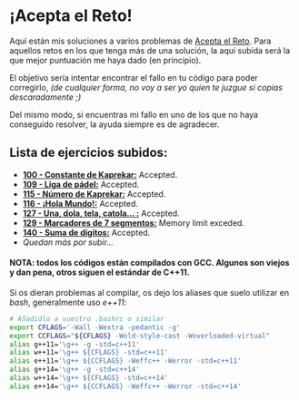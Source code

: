 # ¡Acepta el Reto!

Aquí están mis soluciones a varios problemas de [Acepta el Reto](https://www.aceptaelreto.com). Para aquellos retos en los que tenga más de una solución, la aquí subida será la que mejor puntuación me haya dado (en principio).

El objetivo sería intentar encontrar el fallo en tu código para poder corregirlo, *(de cualquier forma, no voy a ser yo quien te juzgue si copias descaradamente ;)*

Del mismo modo, si encuentras mi fallo en uno de los que no haya conseguido resolver, la ayuda siempre es de agradecer.

Lista de ejercicios subidos:
------
* **[100 - Constante de Kaprekar:](https://www.aceptaelreto.com/problem/statement.php?id=100)** Accepted. 
* **[109 - Liga de pádel:](https://www.aceptaelreto.com/problem/statement.php?id=109)** Accepted. 
* **[115 - Número de Kaprekar:](https://www.aceptaelreto.com/problem/statement.php?id=115)** Accepted. 
* **[116 - ¡Hola Mundo!:](https://www.aceptaelreto.com/problem/statement.php?id=116)** Accepted. 
* **[127 - Una, dola, tela, catola... :](https://www.aceptaelreto.com/problem/statement.php?id=127)** Accepted. 
* **[129 - Marcadores de 7 segmentos:](https://www.aceptaelreto.com/problem/statement.php?id=129)** Memory limit exceded. 
* **[140 - Suma de dígitos:](https://www.aceptaelreto.com/problem/statement.php?id=140)** Accepted. 
* *Quedan más por subir...* 

#### NOTA: todos los códigos están compilados con GCC. Algunos son viejos y dan pena, otros siguen el estándar de C++11.
Si os dieran problemas al compilar, os dejo los aliases que suelo utilizar en *bash*, generalmente uso *e++11*:
```bash
# Añadidlo a vuestro .bashrc o similar
export CFLAGS='-Wall -Wextra -pedantic -g'
export CCFLAGS="${CFLAGS} -Wold-style-cast -Woverloaded-virtual"
alias g++11='\g++ -g -std=c++11'
alias w++11='\g++ ${CFLAGS} -std=c++11'
alias e++11='\g++ ${CCFLAGS} -Weffc++ -Werror -std=c++11'
alias g++14='\g++ -g -std=c++14'
alias w++14='\g++ ${CFLAGS} -std=c++14'
alias e++14='\g++ ${CCFLAGS} -Weffc++ -Werror -std=c++14'
``` 